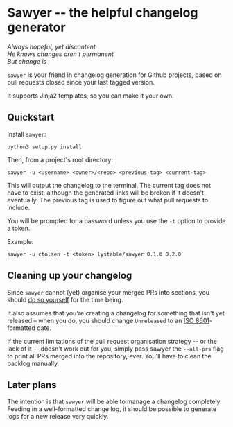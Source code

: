 # Sawyer -- the helpful changelog generator

*Always hopeful, yet discontent*  
*He knows changes aren't permanent*  
*But change is*

`sawyer` is your friend in changelog generation for Github projects, based on
pull requests closed since your last tagged version.

It supports Jinja2 templates, so you can make it your own.

## Quickstart

Install `sawyer`:

`python3 setup.py install`

Then, from a project's root directory:

`sawyer -u <username> <owner>/<repo> <previous-tag> <current-tag>`

This will output the changelog to the terminal. The current tag does not have
to exist, although the generated links will be broken if it doesn't eventually.
The previous tag is used to figure out what pull requests to include.

You will be prompted for a password unless you use the `-t` option to provide a
token.

Example:

`sawyer -u ctolsen -t <token> lystable/sawyer 0.1.0 0.2.0`

## Cleaning up your changelog

Since `sawyer` cannot (yet) organise your merged PRs into sections, you should
[do so yourself](https://github.com/olivierlacan/keep-a-changelog) for the time
being. 

It also assumes that you're creating a changelog for something that isn't yet
released – when you do, you should change `Unreleased` to an 
[ISO 8601](https://en.wikipedia.org/wiki/ISO_8601)-formatted date.

If the current limitations of the pull request organisation strategy -- or the
lack of it -- doesn't work out for you, simply pass sawyer the `--all-prs` flag
to print all PRs merged into the repository, ever. You'll have to clean the
backlog manually.

## Later plans

The intention is that `sawyer` will be able to manage a changelog completely.
Feeding in a well-formatted change log, it should be possible to generate
logs for a new release very quickly.
